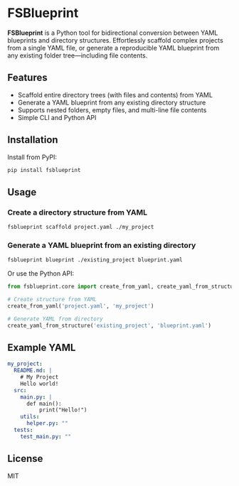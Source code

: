 # FSBlueprint

**FSBlueprint** is a Python tool for bidirectional conversion between YAML blueprints and directory structures. Effortlessly scaffold complex projects from a single YAML file, or generate a reproducible YAML blueprint from any existing folder tree—including file contents.

## Features

- Scaffold entire directory trees (with files and contents) from YAML
- Generate a YAML blueprint from any existing directory structure
- Supports nested folders, empty files, and multi-line file contents
- Simple CLI and Python API

## Installation

Install from PyPI:

```bash
pip install fsblueprint
```

## Usage

### Create a directory structure from YAML

```bash
fsblueprint scaffold project.yaml ./my_project
```

### Generate a YAML blueprint from an existing directory

```bash
fsblueprint blueprint ./existing_project blueprint.yaml
```

Or use the Python API:

```python
from fsblueprint.core import create_from_yaml, create_yaml_from_structure

# Create structure from YAML
create_from_yaml('project.yaml', 'my_project')

# Generate YAML from directory
create_yaml_from_structure('existing_project', 'blueprint.yaml')
```

## Example YAML

```yaml
my_project:
  README.md: |
    # My Project
    Hello world!
  src:
    main.py: |
      def main():
          print("Hello!")
    utils:
      helper.py: ""
  tests:
    test_main.py: ""
```

## License

MIT
